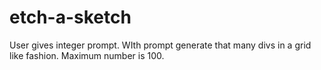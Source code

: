 # etch-a-sketch
User gives integer prompt. WIth prompt generate that many divs in a grid like fashion. Maximum number is 100.
